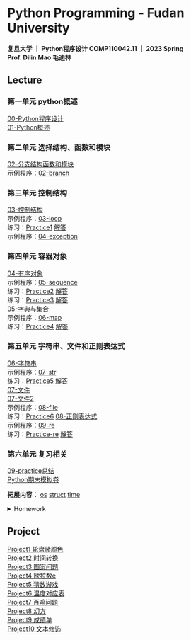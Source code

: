 # Python Programming - Fudan University

**复旦大学 ｜ Python程序设计 COMP110042.11 ｜ 2023 Spring  
Prof. Dilin Mao 毛迪林**

## Lecture
### 第一单元 python概述
[00-Python程序设计](https://github.com/HuiyuanZheng02/Python_2023Spring/blob/main/PPT/00-Python%E7%A8%8B%E5%BA%8F%E8%AE%BE%E8%AE%A1.pdf)  
[01-Python概述](https://github.com/HuiyuanZheng02/Python_2023Spring/blob/main/PPT/01-python%E6%A6%82%E8%BF%B0.pdf)

### 第二单元 选择结构、函数和模块
[02-分支结构函数和模块](https://github.com/HuiyuanZheng02/Python_2023Spring/blob/main/PPT/02-%E5%88%86%E6%94%AF%E7%BB%93%E6%9E%84%E5%87%BD%E6%95%B0%E5%92%8C%E6%A8%A1%E5%9D%97.pdf)  
示例程序：[02-branch](https://github.com/HuiyuanZheng02/Python_2023Spring/tree/main/%E7%A4%BA%E4%BE%8B%E7%A8%8B%E5%BA%8F/02_branch)

### 第三单元 控制结构
[03-控制结构](https://github.com/HuiyuanZheng02/Python_2023Spring/blob/main/PPT/03-%E6%8E%A7%E5%88%B6%E7%BB%93%E6%9E%84.pdf)  
示例程序：[03-loop](https://github.com/HuiyuanZheng02/Python_2023Spring/tree/main/%E7%A4%BA%E4%BE%8B%E7%A8%8B%E5%BA%8F/03_loop)  
练习：[Practice1](https://github.com/HuiyuanZheng02/Python_2023Spring/tree/main/Practice/practices1)  [解答](https://github.com/HuiyuanZheng02/Python_2023Spring/tree/main/Practice/practices1-sol)  
示例程序：[04-exception](https://github.com/HuiyuanZheng02/Python_2023Spring/tree/main/%E7%A4%BA%E4%BE%8B%E7%A8%8B%E5%BA%8F/04_exception)

### 第四单元 容器对象
[04-有序对象](https://github.com/HuiyuanZheng02/Python_2023Spring/blob/main/PPT/04-%E6%9C%89%E5%BA%8F%E5%AF%B9%E8%B1%A1.pdf)  
示例程序：[05-sequence](https://github.com/HuiyuanZheng02/Python_2023Spring/tree/main/%E7%A4%BA%E4%BE%8B%E7%A8%8B%E5%BA%8F/05_sequence)  
练习：[Practice2](https://github.com/HuiyuanZheng02/Python_2023Spring/tree/main/Practice/practices2)  [解答](https://github.com/HuiyuanZheng02/Python_2023Spring/tree/main/Practice/practices2-sol)  
练习：[Practice3](https://github.com/HuiyuanZheng02/Python_2023Spring/tree/main/Practice/practices3)  [解答](https://github.com/HuiyuanZheng02/Python_2023Spring/tree/main/Practice/practices3-sol)  
[05-字典与集合](https://github.com/HuiyuanZheng02/Python_2023Spring/blob/main/PPT/05-%E5%AD%97%E5%85%B8%E4%B8%8E%E9%9B%86%E5%90%88.pdf)  
示例程序：[06-map](https://github.com/HuiyuanZheng02/Python_2023Spring/tree/main/%E7%A4%BA%E4%BE%8B%E7%A8%8B%E5%BA%8F/06_map)  
练习：[Practice4](https://github.com/HuiyuanZheng02/Python_2023Spring/tree/main/Practice/practices4)  [解答](https://github.com/HuiyuanZheng02/Python_2023Spring/tree/main/Practice/practices4-sol)  

### 第五单元 字符串、文件和正则表达式
[06-字符串](https://github.com/HuiyuanZheng02/Python_2023Spring/blob/main/PPT/06-%E5%AD%97%E7%AC%A6%E4%B8%B2.pdf)  
示例程序：[07-str](https://github.com/HuiyuanZheng02/Python_2023Spring/tree/main/%E7%A4%BA%E4%BE%8B%E7%A8%8B%E5%BA%8F/07_str)  
练习：[Practice5](https://github.com/HuiyuanZheng02/Python_2023Spring/tree/main/Practice/practices5)  [解答](https://github.com/HuiyuanZheng02/Python_2023Spring/tree/main/Practice/practices5-sol)  
[07-文件](https://github.com/HuiyuanZheng02/Python_2023Spring/blob/main/PPT/07-%E6%96%87%E4%BB%B6.pdf)  
[07-文件2](https://github.com/HuiyuanZheng02/Python_2023Spring/blob/main/PPT/07-%E6%96%87%E4%BB%B62.pdf)  
示例程序：[08-file](https://github.com/HuiyuanZheng02/Python_2023Spring/tree/main/%E7%A4%BA%E4%BE%8B%E7%A8%8B%E5%BA%8F/08_file)  
练习：[Practice6](https://github.com/HuiyuanZheng02/Python_2023Spring/tree/main/Practice/practices6)
[08-正则表达式](https://github.com/HuiyuanZheng02/Python_2023Spring/blob/main/PPT/08-%E6%AD%A3%E5%88%99%E8%A1%A8%E8%BE%BE%E5%BC%8F.pdf)  
示例程序：[09-re](https://github.com/HuiyuanZheng02/Python_2023Spring/tree/main/%E7%A4%BA%E4%BE%8B%E7%A8%8B%E5%BA%8F/09_re)  
练习：[Practice-re](https://github.com/HuiyuanZheng02/Python_2023Spring/tree/main/Practice/practices-re)  [解答](https://github.com/HuiyuanZheng02/Python_2023Spring/tree/main/Practice/practices-re-sol)  

### 第六单元 复习相关
[09-practice总结](https://github.com/HuiyuanZheng02/Python_2023Spring/blob/main/PPT/09-practice%E6%80%BB%E7%BB%93.pdf)  
[Python期末模拟卷](https://github.com/HuiyuanZheng02/Python_2023Spring/blob/main/PPT/Python%E7%BA%BF%E4%B8%8A%E9%97%AD%E5%8D%B7%E6%A8%A1%E6%8B%9F%E5%8D%B7.pdf)

**拓展内容：**
[os](https://github.com/HuiyuanZheng02/Python_2023Spring/blob/main/PPT/07-extension-os.pdf)
[struct](https://github.com/HuiyuanZheng02/Python_2023Spring/blob/main/PPT/07-extension-struct.pdf)
[time](https://github.com/HuiyuanZheng02/Python_2023Spring/blob/main/PPT/07-extension-time.pdf)

<details><summary>Homework</summary>
<p>

[Homework 1](https://github.com/HuiyuanZheng02/Python_2023Spring/blob/main/Homework-sol/python-w1-sol.txt)  
[Homework 2](https://github.com/HuiyuanZheng02/Python_2023Spring/blob/main/Homework-sol/python-w2-sol.txt)  
[Homework 3](https://github.com/HuiyuanZheng02/Python_2023Spring/blob/main/Homework-sol/python-w3-sol.txt)  
[Homework 4](https://github.com/HuiyuanZheng02/Python_2023Spring/blob/main/Homework-sol/python-w4-sol.txt)  
[Homework 5](https://github.com/HuiyuanZheng02/Python_2023Spring/blob/main/Homework-sol/python-w5-sol.txt)  
[Homework 6](https://github.com/HuiyuanZheng02/Python_2023Spring/blob/main/Homework-sol/python-w6-sol.txt)  
[Homework 7](https://github.com/HuiyuanZheng02/Python_2023Spring/blob/main/Homework-sol/python-w7-sol.txt)  
[Homework 8](https://github.com/HuiyuanZheng02/Python_2023Spring/blob/main/Homework-sol/python-w8-sol.txt)  
[Homework 9](https://github.com/HuiyuanZheng02/Python_2023Spring/blob/main/Homework-sol/python-w9-sol.txt)  
[Homework 10](https://github.com/HuiyuanZheng02/Python_2023Spring/blob/main/Homework-sol/python-w10-sol.txt)  
[Homework 11](https://github.com/HuiyuanZheng02/Python_2023Spring/blob/main/Homework-sol/python-w11-sol.txt)  
[Homework 12](https://github.com/HuiyuanZheng02/Python_2023Spring/blob/main/Homework-sol/python-w12-sol.txt)  
[Homework 13](https://github.com/HuiyuanZheng02/Python_2023Spring/blob/main/Homework-sol/python-w13-sol.txt)  
[Homework 14](https://github.com/HuiyuanZheng02/Python_2023Spring/blob/main/Homework-sol/python-w14-sol.txt)  

</p>
</details>


## Project
[Project1 轮盘赌颜色](https://github.com/HuiyuanZheng02/Python_2023Spring/tree/main/Project/Project1%20%E8%BD%AE%E7%9B%98%E8%B5%8C%E9%A2%9C%E8%89%B2)  
[Project2 时间转换](https://github.com/HuiyuanZheng02/Python_2023Spring/tree/main/Project/Project2%20%E6%97%B6%E9%97%B4%E8%BD%AC%E6%8D%A2)  
[Project3 图案问题](https://github.com/HuiyuanZheng02/Python_2023Spring/tree/main/Project/Project3%20%E5%9B%BE%E6%A1%88%E9%97%AE%E9%A2%98)  
[Project4 欧拉数e](https://github.com/HuiyuanZheng02/Python_2023Spring/tree/main/Project/Project4%20%E6%AC%A7%E6%8B%89%E6%95%B0e)  
[Project5 猜数游戏](https://github.com/HuiyuanZheng02/Python_2023Spring/tree/main/Project/Project5%20%E7%8C%9C%E6%95%B0%E6%B8%B8%E6%88%8F)  
[Project6 温度对应表](https://github.com/HuiyuanZheng02/Python_2023Spring/tree/main/Project/Project6%20%E6%B8%A9%E5%BA%A6%E5%AF%B9%E5%BA%94%E8%A1%A8)  
[Project7 百鸡问题](https://github.com/HuiyuanZheng02/Python_2023Spring/tree/main/Project/Project7%20%E7%99%BE%E9%B8%A1%E9%97%AE%E9%A2%98)  
[Project8 幻方](https://github.com/HuiyuanZheng02/Python_2023Spring/tree/main/Project/Project8%20%E5%B9%BB%E6%96%B9)  
[Project9 成绩单](https://github.com/HuiyuanZheng02/Python_2023Spring/tree/main/Project/Project9%20%E6%88%90%E7%BB%A9%E5%8D%95)  
[Project10 文本修饰](https://github.com/HuiyuanZheng02/Python_2023Spring/tree/main/Project/Project10%20%E6%96%87%E6%9C%AC%E8%A3%85%E9%A5%B0)  